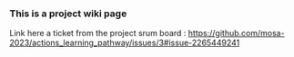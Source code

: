 ### This is a project wiki page 
Link here a ticket from the project srum board : https://github.com/mosa-2023/actions_learning_pathway/issues/3#issue-2265449241
